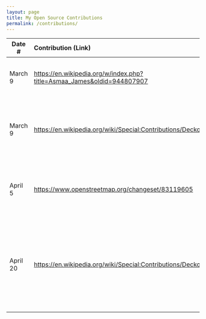 ```yaml
---
layout: page
title: My Open Source Contributions
permalink: /contributions/
---
```


<!--
Type of the contribution should be "Wikipedia edit", "OpenStreet Map feature", "Documentation", "Course website", "Blog",
"Browse Add-on", etc.

The description should include a brief summary of what you did.

Replace the first row with your own contribution.

-->





| Date #       | Contribution (Link)  | Type  | Description |
|---|:---|:---|:---|
| March 9   | https://en.wikipedia.org/w/index.php?title=Asmaa_James&oldid=944807907   | Wikipedia edit    |   I added a few links and fixed small grammar mistakes    |
| March 9   | https://en.wikipedia.org/wiki/Special:Contributions/Deckofcarse  |  Wikipedia edit  |   I fixed a few typographical errors, spaces between brackets, misspellings, etc.  |
| April 5   |https://www.openstreetmap.org/changeset/83119605   | OpenStreetMap Edits  | Added some info on local restaurants, and replaced an outdated place with a new one.  |
| April 20   | https://en.wikipedia.org/wiki/Special:Contributions/Deckofcarse  |  Wikipedia edits  |   Added multiple internal links to a couple pages, posted a talk article, and added a nice template/label thing to an incomplete page.  |
